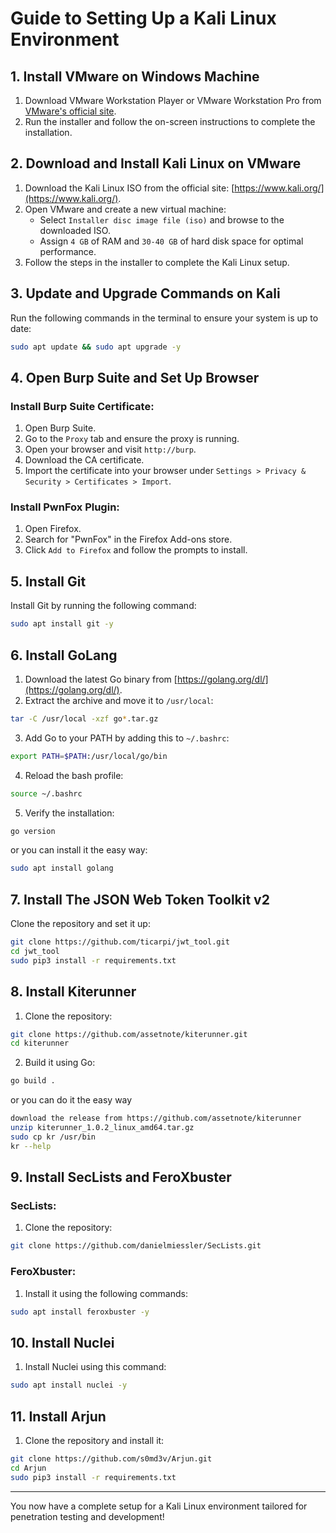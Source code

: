# Guide to Setting Up a Kali Linux Environment

## 1. Install VMware on Windows Machine
1. Download VMware Workstation Player or VMware Workstation Pro from [VMware's official site](https://www.vmware.com/).
2. Run the installer and follow the on-screen instructions to complete the installation.

## 2. Download and Install Kali Linux on VMware
1. Download the Kali Linux ISO from the official site: [https://www.kali.org/](https://www.kali.org/).
2. Open VMware and create a new virtual machine:
   - Select `Installer disc image file (iso)` and browse to the downloaded ISO.
   - Assign `4 GB` of RAM and `30-40 GB` of hard disk space for optimal performance.
3. Follow the steps in the installer to complete the Kali Linux setup.

## 3. Update and Upgrade Commands on Kali
Run the following commands in the terminal to ensure your system is up to date:
```bash
sudo apt update && sudo apt upgrade -y
```

## 4. Open Burp Suite and Set Up Browser
### Install Burp Suite Certificate:
1. Open Burp Suite.
2. Go to the `Proxy` tab and ensure the proxy is running.
3. Open your browser and visit `http://burp`.
4. Download the CA certificate.
5. Import the certificate into your browser under `Settings > Privacy & Security > Certificates > Import`.

### Install PwnFox Plugin:
1. Open Firefox.
2. Search for "PwnFox" in the Firefox Add-ons store.
3. Click `Add to Firefox` and follow the prompts to install.

## 5. Install Git
Install Git by running the following command:
```bash
sudo apt install git -y
```

## 6. Install GoLang
1. Download the latest Go binary from [https://golang.org/dl/](https://golang.org/dl/).
2. Extract the archive and move it to `/usr/local`:
```bash
tar -C /usr/local -xzf go*.tar.gz
```
3. Add Go to your PATH by adding this to `~/.bashrc`:
```bash
export PATH=$PATH:/usr/local/go/bin
```
4. Reload the bash profile:
```bash
source ~/.bashrc
```
5. Verify the installation:
```bash
go version
```
or you can install it the easy way:
```bash
sudo apt install golang
```

## 7. Install The JSON Web Token Toolkit v2
Clone the repository and set it up:
```bash
git clone https://github.com/ticarpi/jwt_tool.git
cd jwt_tool
sudo pip3 install -r requirements.txt
```

## 8. Install Kiterunner
1. Clone the repository:
```bash
git clone https://github.com/assetnote/kiterunner.git
cd kiterunner
```
2. Build it using Go:
```bash
go build .
```
or you can do it the easy way
```bash
download the release from https://github.com/assetnote/kiterunner
unzip kiterunner_1.0.2_linux_amd64.tar.gz
sudo cp kr /usr/bin
kr --help
```


## 9. Install SecLists and FeroXbuster
### SecLists:
1. Clone the repository:
```bash
git clone https://github.com/danielmiessler/SecLists.git
```

### FeroXbuster:
1. Install it using the following commands:
```bash
sudo apt install feroxbuster -y
```

## 10. Install Nuclei
1. Install Nuclei using this command:
```bash
sudo apt install nuclei -y
```

## 11. Install Arjun
1. Clone the repository and install it:
```bash
git clone https://github.com/s0md3v/Arjun.git
cd Arjun
sudo pip3 install -r requirements.txt
```

---
You now have a complete setup for a Kali Linux environment tailored for penetration testing and development!
